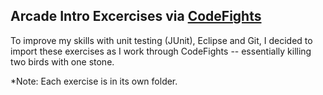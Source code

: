 Arcade Intro Excercises via [CodeFights](https://codefights.com/)
-----

To improve my skills with unit testing (JUnit), Eclipse and Git, I decided to import these exercises as I work through CodeFights -- essentially killing two birds with one stone.

*Note: Each exercise is in its own folder.
